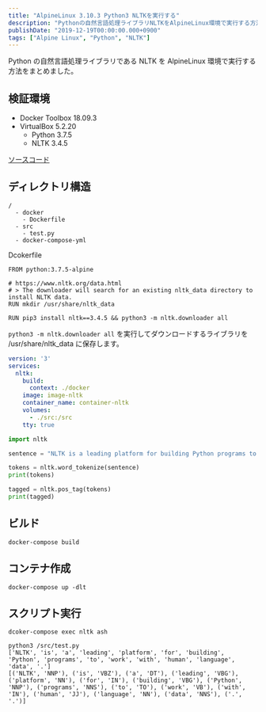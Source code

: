 ```yaml
---
title: "AlpineLinux 3.10.3 Python3 NLTKを実行する"
description: "Pythonの自然言語処理ライブラリNLTKをAlpineLinux環境で実行する方法を解説しました。Dockerを用いた環境構築手順も記載しました。"
publishDate: "2019-12-19T00:00:00.000+0900"
tags: ["Alpine Linux", "Python", "NLTK"]
---
```


Python の自然言語処理ライブラリである NLTK を AlpineLinux 環境で実行する方法をまとめました。

## 検証環境

- Docker Toolbox 18.09.3
- VirtualBox 5.2.20
  - Python 3.7.5
  - NLTK 3.4.5

[ソースコード](https://github.com/cuavv/sandbox-nltk)

## ディレクトリ構造

```
/
  - docker
    - Dockerfile
  - src
    - test.py
  - docker-compose-yml
```

Dcokerfile

```docker
FROM python:3.7.5-alpine

# https://www.nltk.org/data.html
# > The downloader will search for an existing nltk_data directory to install NLTK data.
RUN mkdir /usr/share/nltk_data

RUN pip3 install nltk==3.4.5 && python3 -m nltk.downloader all
```

`python3 -m nltk.downloader all` を実行してダウンロードするライブラリを /usr/share/nltk_data に保存します。

```yaml title="docker-compose.yml"
version: '3'
services:
  nltk:
    build:
      context: ./docker
    image: image-nltk
    container_name: container-nltk
    volumes:
      - ./src:/src
    tty: true
```

```python title="test.py"
import nltk

sentence = "NLTK is a leading platform for building Python programs to work with human language data."

tokens = nltk.word_tokenize(sentence)
print(tokens)

tagged = nltk.pos_tag(tokens)
print(tagged)
```

## ビルド

```
docker-compose build
```

## コンテナ作成

```
docker-compose up -dlt
```

## スクリプト実行

```
dcoker-compose exec nltk ash
```

```
python3 /src/test.py
['NLTK', 'is', 'a', 'leading', 'platform', 'for', 'building', 'Python', 'programs', 'to', 'work', 'with', 'human', 'language', 'data', '.']
[('NLTK', 'NNP'), ('is', 'VBZ'), ('a', 'DT'), ('leading', 'VBG'), ('platform', 'NN'), ('for', 'IN'), ('building', 'VBG'), ('Python', 'NNP'), ('programs', 'NNS'), ('to', 'TO'), ('work', 'VB'), ('with', 'IN'), ('human', 'JJ'), ('language', 'NN'), ('data', 'NNS'), ('.', '.')]
```
